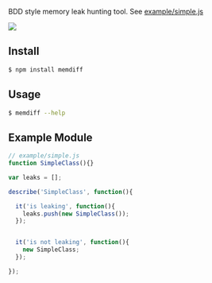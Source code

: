 BDD style memory leak hunting tool. See [example/simple.js](#example)

![](https://dl.dropbox.com/s/dh69myarcqjkm6i/memdiff.png?token_hash=AAHxKG2CeksLu7V6HWCy_zr9TQLhoVfQXNFh3pMv9ujVbw)

## Install

```bash
$ npm install memdiff
```

## Usage

```bash
$ memdiff --help
```

<a name="example"></a>
## Example Module

```js
// example/simple.js
function SimpleClass(){}

var leaks = [];

describe('SimpleClass', function(){

  it('is leaking', function(){
    leaks.push(new SimpleClass());
  });


  it('is not leaking', function(){
    new SimpleClass;
  });

});
```
